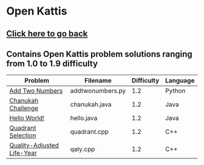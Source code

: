 # Open Kattis
## [Click here to go back](https://github.com/neroAzsy12/Open-Kattis)<a name="Click here to go back"></a>
## Contains Open Kattis problem solutions ranging from 1.0 to 1.9 difficulty

| Problem | Filename | Difficulty | Language |
| --- | --- | --- | --- |
| [Add Two Numbers](https://open.kattis.com/problems/addtwonumbers)<a name="Add Two Numbers"></a> | addtwonumbers.py | 1.2 | Python |
| [Chanukah Challenge](https://open.kattis.com/problems/chanukah)<a name="Chanukah Challenge"></a> | chanukah.java | 1.2 | Java |
| [Hello World!](https://open.kattis.com/problems/hello)<a name="Hello World!"></a> | hello.java | 1.2 | Java |
| [Quadrant Selection](https://open.kattis.com/problems/quadrant)<a name="Quadrant Selection"></a> | quadrant.cpp | 1.2 | C++ |
| [Quality-Adjusted Life-Year](https://open.kattis.com/problems/qaly)<a name="Quality-Adjusted Life-Year"></a> | qaly.cpp | 1.2 | C++ |
